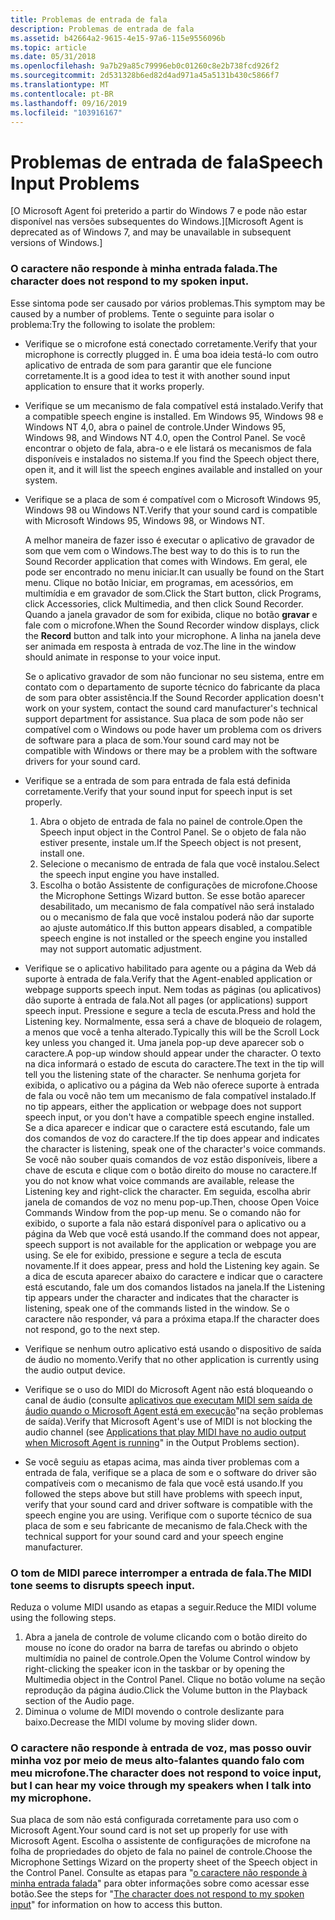 ```yaml
---
title: Problemas de entrada de fala
description: Problemas de entrada de fala
ms.assetid: b42664a2-9615-4e15-97a6-115e9556096b
ms.topic: article
ms.date: 05/31/2018
ms.openlocfilehash: 9a7b29a85c79996eb0c01260c8e2b738fcd926f2
ms.sourcegitcommit: 2d531328b6ed82d4ad971a45a5131b430c5866f7
ms.translationtype: MT
ms.contentlocale: pt-BR
ms.lasthandoff: 09/16/2019
ms.locfileid: "103916167"
---
```

# <a name="speech-input-problems"></a><span data-ttu-id="e2567-103">Problemas de entrada de fala</span><span class="sxs-lookup"><span data-stu-id="e2567-103">Speech Input Problems</span></span>

<span data-ttu-id="e2567-104">\[O Microsoft Agent foi preterido a partir do Windows 7 e pode não estar disponível nas versões subsequentes do Windows.\]</span><span class="sxs-lookup"><span data-stu-id="e2567-104">\[Microsoft Agent is deprecated as of Windows 7, and may be unavailable in subsequent versions of Windows.\]</span></span>

### <a name="the-character-does-not-respond-to-my-spoken-input"></a><span data-ttu-id="e2567-105">O caractere não responde à minha entrada falada.</span><span class="sxs-lookup"><span data-stu-id="e2567-105">The character does not respond to my spoken input.</span></span>

<span data-ttu-id="e2567-106">Esse sintoma pode ser causado por vários problemas.</span><span class="sxs-lookup"><span data-stu-id="e2567-106">This symptom may be caused by a number of problems.</span></span> <span data-ttu-id="e2567-107">Tente o seguinte para isolar o problema:</span><span class="sxs-lookup"><span data-stu-id="e2567-107">Try the following to isolate the problem:</span></span>

-   <span data-ttu-id="e2567-108">Verifique se o microfone está conectado corretamente.</span><span class="sxs-lookup"><span data-stu-id="e2567-108">Verify that your microphone is correctly plugged in.</span></span> <span data-ttu-id="e2567-109">É uma boa ideia testá-lo com outro aplicativo de entrada de som para garantir que ele funcione corretamente.</span><span class="sxs-lookup"><span data-stu-id="e2567-109">It is a good idea to test it with another sound input application to ensure that it works properly.</span></span>
-   <span data-ttu-id="e2567-110">Verifique se um mecanismo de fala compatível está instalado.</span><span class="sxs-lookup"><span data-stu-id="e2567-110">Verify that a compatible speech engine is installed.</span></span> <span data-ttu-id="e2567-111">Em Windows 95, Windows 98 e Windows NT 4,0, abra o painel de controle.</span><span class="sxs-lookup"><span data-stu-id="e2567-111">Under Windows 95, Windows 98, and Windows NT 4.0, open the Control Panel.</span></span> <span data-ttu-id="e2567-112">Se você encontrar o objeto de fala, abra-o e ele listará os mecanismos de fala disponíveis e instalados no sistema.</span><span class="sxs-lookup"><span data-stu-id="e2567-112">If you find the Speech object there, open it, and it will list the speech engines available and installed on your system.</span></span>
-   <span data-ttu-id="e2567-113">Verifique se a placa de som é compatível com o Microsoft Windows 95, Windows 98 ou Windows NT.</span><span class="sxs-lookup"><span data-stu-id="e2567-113">Verify that your sound card is compatible with Microsoft Windows 95, Windows 98, or Windows NT.</span></span>

    <span data-ttu-id="e2567-114">A melhor maneira de fazer isso é executar o aplicativo de gravador de som que vem com o Windows.</span><span class="sxs-lookup"><span data-stu-id="e2567-114">The best way to do this is to run the Sound Recorder application that comes with Windows.</span></span> <span data-ttu-id="e2567-115">Em geral, ele pode ser encontrado no menu iniciar.</span><span class="sxs-lookup"><span data-stu-id="e2567-115">It can usually be found on the Start menu.</span></span> <span data-ttu-id="e2567-116">Clique no botão Iniciar, em programas, em acessórios, em multimídia e em gravador de som.</span><span class="sxs-lookup"><span data-stu-id="e2567-116">Click the Start button, click Programs, click Accessories, click Multimedia, and then click Sound Recorder.</span></span> <span data-ttu-id="e2567-117">Quando a janela gravador de som for exibida, clique no botão **gravar** e fale com o microfone.</span><span class="sxs-lookup"><span data-stu-id="e2567-117">When the Sound Recorder window displays, click the **Record** button and talk into your microphone.</span></span> <span data-ttu-id="e2567-118">A linha na janela deve ser animada em resposta à entrada de voz.</span><span class="sxs-lookup"><span data-stu-id="e2567-118">The line in the window should animate in response to your voice input.</span></span>

    <span data-ttu-id="e2567-119">Se o aplicativo gravador de som não funcionar no seu sistema, entre em contato com o departamento de suporte técnico do fabricante da placa de som para obter assistência.</span><span class="sxs-lookup"><span data-stu-id="e2567-119">If the Sound Recorder application doesn't work on your system, contact the sound card manufacturer's technical support department for assistance.</span></span> <span data-ttu-id="e2567-120">Sua placa de som pode não ser compatível com o Windows ou pode haver um problema com os drivers de software para a placa de som.</span><span class="sxs-lookup"><span data-stu-id="e2567-120">Your sound card may not be compatible with Windows or there may be a problem with the software drivers for your sound card.</span></span>

-   <span data-ttu-id="e2567-121">Verifique se a entrada de som para entrada de fala está definida corretamente.</span><span class="sxs-lookup"><span data-stu-id="e2567-121">Verify that your sound input for speech input is set properly.</span></span>
    1.  <span data-ttu-id="e2567-122">Abra o objeto de entrada de fala no painel de controle.</span><span class="sxs-lookup"><span data-stu-id="e2567-122">Open the Speech input object in the Control Panel.</span></span> <span data-ttu-id="e2567-123">Se o objeto de fala não estiver presente, instale um.</span><span class="sxs-lookup"><span data-stu-id="e2567-123">If the Speech object is not present, install one.</span></span>
    2.  <span data-ttu-id="e2567-124">Selecione o mecanismo de entrada de fala que você instalou.</span><span class="sxs-lookup"><span data-stu-id="e2567-124">Select the speech input engine you have installed.</span></span>
    3.  <span data-ttu-id="e2567-125">Escolha o botão Assistente de configurações de microfone.</span><span class="sxs-lookup"><span data-stu-id="e2567-125">Choose the Microphone Settings Wizard button.</span></span> <span data-ttu-id="e2567-126">Se esse botão aparecer desabilitado, um mecanismo de fala compatível não será instalado ou o mecanismo de fala que você instalou poderá não dar suporte ao ajuste automático.</span><span class="sxs-lookup"><span data-stu-id="e2567-126">If this button appears disabled, a compatible speech engine is not installed or the speech engine you installed may not support automatic adjustment.</span></span>
-   <span data-ttu-id="e2567-127">Verifique se o aplicativo habilitado para agente ou a página da Web dá suporte à entrada de fala.</span><span class="sxs-lookup"><span data-stu-id="e2567-127">Verify that the Agent-enabled application or webpage supports speech input.</span></span> <span data-ttu-id="e2567-128">Nem todas as páginas (ou aplicativos) dão suporte à entrada de fala.</span><span class="sxs-lookup"><span data-stu-id="e2567-128">Not all pages (or applications) support speech input.</span></span> <span data-ttu-id="e2567-129">Pressione e segure a tecla de escuta.</span><span class="sxs-lookup"><span data-stu-id="e2567-129">Press and hold the Listening key.</span></span> <span data-ttu-id="e2567-130">Normalmente, essa será a chave de bloqueio de rolagem, a menos que você a tenha alterado.</span><span class="sxs-lookup"><span data-stu-id="e2567-130">Typically this will be the Scroll Lock key unless you changed it.</span></span> <span data-ttu-id="e2567-131">Uma janela pop-up deve aparecer sob o caractere.</span><span class="sxs-lookup"><span data-stu-id="e2567-131">A pop-up window should appear under the character.</span></span> <span data-ttu-id="e2567-132">O texto na dica informará o estado de escuta do caractere.</span><span class="sxs-lookup"><span data-stu-id="e2567-132">The text in the tip will tell you the listening state of the character.</span></span> <span data-ttu-id="e2567-133">Se nenhuma gorjeta for exibida, o aplicativo ou a página da Web não oferece suporte à entrada de fala ou você não tem um mecanismo de fala compatível instalado.</span><span class="sxs-lookup"><span data-stu-id="e2567-133">If no tip appears, either the application or webpage does not support speech input, or you don't have a compatible speech engine installed.</span></span> <span data-ttu-id="e2567-134">Se a dica aparecer e indicar que o caractere está escutando, fale um dos comandos de voz do caractere.</span><span class="sxs-lookup"><span data-stu-id="e2567-134">If the tip does appear and indicates the character is listening, speak one of the character's voice commands.</span></span> <span data-ttu-id="e2567-135">Se você não souber quais comandos de voz estão disponíveis, libere a chave de escuta e clique com o botão direito do mouse no caractere.</span><span class="sxs-lookup"><span data-stu-id="e2567-135">If you do not know what voice commands are available, release the Listening key and right-click the character.</span></span> <span data-ttu-id="e2567-136">Em seguida, escolha abrir janela de comandos de voz no menu pop-up.</span><span class="sxs-lookup"><span data-stu-id="e2567-136">Then, choose Open Voice Commands Window from the pop-up menu.</span></span> <span data-ttu-id="e2567-137">Se o comando não for exibido, o suporte a fala não estará disponível para o aplicativo ou a página da Web que você está usando.</span><span class="sxs-lookup"><span data-stu-id="e2567-137">If the command does not appear, speech support is not available for the application or webpage you are using.</span></span> <span data-ttu-id="e2567-138">Se ele for exibido, pressione e segure a tecla de escuta novamente.</span><span class="sxs-lookup"><span data-stu-id="e2567-138">If it does appear, press and hold the Listening key again.</span></span> <span data-ttu-id="e2567-139">Se a dica de escuta aparecer abaixo do caractere e indicar que o caractere está escutando, fale um dos comandos listados na janela.</span><span class="sxs-lookup"><span data-stu-id="e2567-139">If the Listening tip appears under the character and indicates that the character is listening, speak one of the commands listed in the window.</span></span> <span data-ttu-id="e2567-140">Se o caractere não responder, vá para a próxima etapa.</span><span class="sxs-lookup"><span data-stu-id="e2567-140">If the character does not respond, go to the next step.</span></span>
-   <span data-ttu-id="e2567-141">Verifique se nenhum outro aplicativo está usando o dispositivo de saída de áudio no momento.</span><span class="sxs-lookup"><span data-stu-id="e2567-141">Verify that no other application is currently using the audio output device.</span></span>
-   <span data-ttu-id="e2567-142">Verifique se o uso do MIDI do Microsoft Agent não está bloqueando o canal de áudio (consulte [aplicativos que executam MIDI sem saída de áudio quando o Microsoft Agent está em execução](output-problems.md)"na seção problemas de saída).</span><span class="sxs-lookup"><span data-stu-id="e2567-142">Verify that Microsoft Agent's use of MIDI is not blocking the audio channel (see [Applications that play MIDI have no audio output when Microsoft Agent is running](output-problems.md)" in the Output Problems section).</span></span>
-   <span data-ttu-id="e2567-143">Se você seguiu as etapas acima, mas ainda tiver problemas com a entrada de fala, verifique se a placa de som e o software do driver são compatíveis com o mecanismo de fala que você está usando.</span><span class="sxs-lookup"><span data-stu-id="e2567-143">If you followed the steps above but still have problems with speech input, verify that your sound card and driver software is compatible with the speech engine you are using.</span></span> <span data-ttu-id="e2567-144">Verifique com o suporte técnico de sua placa de som e seu fabricante de mecanismo de fala.</span><span class="sxs-lookup"><span data-stu-id="e2567-144">Check with the technical support for your sound card and your speech engine manufacturer.</span></span>

### <a name="the-midi-tone-seems-to-disrupts-speech-input"></a><span data-ttu-id="e2567-145">O tom de MIDI parece interromper a entrada de fala.</span><span class="sxs-lookup"><span data-stu-id="e2567-145">The MIDI tone seems to disrupts speech input.</span></span>

<span data-ttu-id="e2567-146">Reduza o volume MIDI usando as etapas a seguir.</span><span class="sxs-lookup"><span data-stu-id="e2567-146">Reduce the MIDI volume using the following steps.</span></span>

1.  <span data-ttu-id="e2567-147">Abra a janela de controle de volume clicando com o botão direito do mouse no ícone do orador na barra de tarefas ou abrindo o objeto multimídia no painel de controle.</span><span class="sxs-lookup"><span data-stu-id="e2567-147">Open the Volume Control window by right-clicking the speaker icon in the taskbar or by opening the Multimedia object in the Control Panel.</span></span> <span data-ttu-id="e2567-148">Clique no botão volume na seção reprodução da página áudio.</span><span class="sxs-lookup"><span data-stu-id="e2567-148">Click the Volume button in the Playback section of the Audio page.</span></span>
2.  <span data-ttu-id="e2567-149">Diminua o volume de MIDI movendo o controle deslizante para baixo.</span><span class="sxs-lookup"><span data-stu-id="e2567-149">Decrease the MIDI volume by moving slider down.</span></span>

### <a name="the-character-does-not-respond-to-voice-input-but-i-can-hear-my-voice-through-my-speakers-when-i-talk-into-my-microphone"></a><span data-ttu-id="e2567-150">O caractere não responde à entrada de voz, mas posso ouvir minha voz por meio de meus alto-falantes quando falo com meu microfone.</span><span class="sxs-lookup"><span data-stu-id="e2567-150">The character does not respond to voice input, but I can hear my voice through my speakers when I talk into my microphone.</span></span>

<span data-ttu-id="e2567-151">Sua placa de som não está configurada corretamente para uso com o Microsoft Agent.</span><span class="sxs-lookup"><span data-stu-id="e2567-151">Your sound card is not set up properly for use with Microsoft Agent.</span></span> <span data-ttu-id="e2567-152">Escolha o assistente de configurações de microfone na folha de propriedades do objeto de fala no painel de controle.</span><span class="sxs-lookup"><span data-stu-id="e2567-152">Choose the Microphone Settings Wizard on the property sheet of the Speech object in the Control Panel.</span></span> <span data-ttu-id="e2567-153">Consulte as etapas para "[o caractere não responde à minha entrada falada](#the-character-does-not-respond-to-my-spoken-input)" para obter informações sobre como acessar esse botão.</span><span class="sxs-lookup"><span data-stu-id="e2567-153">See the steps for "[The character does not respond to my spoken input](#the-character-does-not-respond-to-my-spoken-input)" for information on how to access this button.</span></span>

 

 




